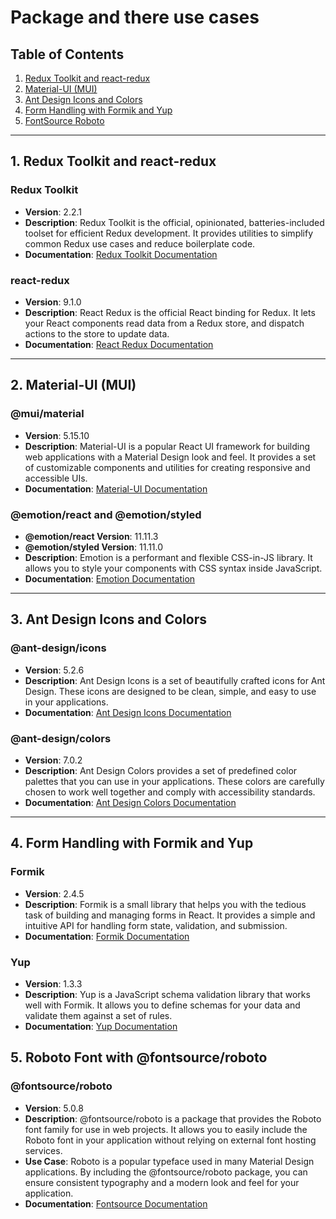 # Package and there use cases

## Table of Contents

1. [Redux Toolkit and react-redux](#redux-toolkit-and-react-redux)
2. [Material-UI (MUI)](#material-ui-mui)
3. [Ant Design Icons and Colors](#ant-design-icons-and-colors)
4. [Form Handling with Formik and Yup](#form-handling-with-formik-and-yup)
5. [FontSource Roboto](#fontsourceroboto)

---

## 1. Redux Toolkit and react-redux <a name="redux-toolkit-and-react-redux"></a>

### Redux Toolkit

- **Version**: 2.2.1
- **Description**: Redux Toolkit is the official, opinionated, batteries-included toolset for efficient Redux development. It provides utilities to simplify common Redux use cases and reduce boilerplate code.
- **Documentation**: [Redux Toolkit Documentation](https://redux-toolkit.js.org/)

### react-redux

- **Version**: 9.1.0
- **Description**: React Redux is the official React binding for Redux. It lets your React components read data from a Redux store, and dispatch actions to the store to update data.
- **Documentation**: [React Redux Documentation](https://react-redux.js.org/)

---

## 2. Material-UI (MUI) <a name="material-ui-mui"></a>

### @mui/material

- **Version**: 5.15.10
- **Description**: Material-UI is a popular React UI framework for building web applications with a Material Design look and feel. It provides a set of customizable components and utilities for creating responsive and accessible UIs.
- **Documentation**: [Material-UI Documentation](https://mui.com/)

### @emotion/react and @emotion/styled

- **@emotion/react Version**: 11.11.3
- **@emotion/styled Version**: 11.11.0
- **Description**: Emotion is a performant and flexible CSS-in-JS library. It allows you to style your components with CSS syntax inside JavaScript.
- **Documentation**: [Emotion Documentation](https://emotion.sh/docs/introduction)

---

## 3. Ant Design Icons and Colors <a name="ant-design-icons-and-colors"></a>

### @ant-design/icons

- **Version**: 5.2.6
- **Description**: Ant Design Icons is a set of beautifully crafted icons for Ant Design. These icons are designed to be clean, simple, and easy to use in your applications.
- **Documentation**: [Ant Design Icons Documentation](https://ant.design/components/icon/)

### @ant-design/colors

- **Version**: 7.0.2
- **Description**: Ant Design Colors provides a set of predefined color palettes that you can use in your applications. These colors are carefully chosen to work well together and comply with accessibility standards.
- **Documentation**: [Ant Design Colors Documentation](https://ant.design/docs/spec/colors)

---

## 4. Form Handling with Formik and Yup <a name="form-handling-with-formik-and-yup"></a>

### Formik

- **Version**: 2.4.5
- **Description**: Formik is a small library that helps you with the tedious task of building and managing forms in React. It provides a simple and intuitive API for handling form state, validation, and submission.
- **Documentation**: [Formik Documentation](https://formik.org/docs/overview)

### Yup

- **Version**: 1.3.3
- **Description**: Yup is a JavaScript schema validation library that works well with Formik. It allows you to define schemas for your data and validate them against a set of rules.
- **Documentation**: [Yup Documentation](https://github.com/jquense/yup)

## 5. Roboto Font with @fontsource/roboto <a name="roboto-font"></a>

### @fontsource/roboto

- **Version**: 5.0.8
- **Description**: @fontsource/roboto is a package that provides the Roboto font family for use in web projects. It allows you to easily include the Roboto font in your application without relying on external font hosting services.
- **Use Case**: Roboto is a popular typeface used in many Material Design applications. By including the @fontsource/roboto package, you can ensure consistent typography and a modern look and feel for your application.
- **Documentation**: [Fontsource Documentation](https://fontsource.org/)
